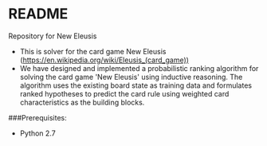# README #

Repository for New Eleusis

* This is solver for the card game New Eleusis (https://en.wikipedia.org/wiki/Eleusis_(card_game))
* We have designed and implemented a probabilistic ranking algorithm for solving the card game 'New Eleusis' using inductive reasoning. The algorithm uses the existing board state as training data and formulates ranked hypotheses to predict the card rule using weighted card characteristics as the building blocks.

###Prerequisites:
* Python 2.7
